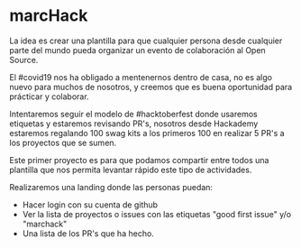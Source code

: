 # marcHack
La idea es crear una plantilla para que cualquier persona desde cualquier parte del mundo pueda organizar un evento de colaboración al Open Source.

El #covid19 nos ha obligado a mentenernos dentro de casa, no es algo nuevo para muchos de nosotros, y creemos que es buena oportunidad para prácticar y colaborar.

Intentaremos seguir el modelo de #hacktoberfest donde usaremos etiquetas y estaremos revisando PR's, nosotros desde Hackademy estaremos regalando 100 swag kits a los primeros 100 en realizar 5 PR's a los proyectos que se sumen.

Este primer proyecto es para que podamos compartir entre todos una plantilla que nos permita levantar rápido este tipo de actividades.

Realizaremos una landing donde las personas puedan: 
- Hacer login con su cuenta de github
- Ver la lista de proyectos o issues con las etiquetas "good first issue" y/o "marchack" 
- Una lista de los PR's que ha hecho.
